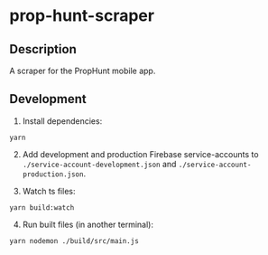 # prop-hunt-scraper

## Description

A scraper for the PropHunt mobile app.

## Development

1. Install dependencies:

```
yarn
```

2. Add development and production Firebase service-accounts to `./service-account-development.json` and `./service-account-production.json`.

3. Watch ts files:

```
yarn build:watch
```

4. Run built files (in another terminal):

```
yarn nodemon ./build/src/main.js
```
